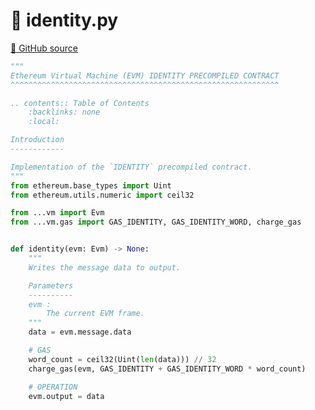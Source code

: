 # 🐍 identity.py

[🐙 GitHub source](https://github.com/ethereum/execution-specs/blob/c5415056a4a7066906f67c203ec5364a9de8e017/src/ethereum/shanghai/vm/precompiled_contracts/identity.py)

```python
"""
Ethereum Virtual Machine (EVM) IDENTITY PRECOMPILED CONTRACT
^^^^^^^^^^^^^^^^^^^^^^^^^^^^^^^^^^^^^^^^^^^^^^^^^^^^^^^^^^^^

.. contents:: Table of Contents
    :backlinks: none
    :local:

Introduction
------------

Implementation of the `IDENTITY` precompiled contract.
"""
from ethereum.base_types import Uint
from ethereum.utils.numeric import ceil32

from ...vm import Evm
from ...vm.gas import GAS_IDENTITY, GAS_IDENTITY_WORD, charge_gas


def identity(evm: Evm) -> None:
    """
    Writes the message data to output.

    Parameters
    ----------
    evm :
        The current EVM frame.
    """
    data = evm.message.data

    # GAS
    word_count = ceil32(Uint(len(data))) // 32
    charge_gas(evm, GAS_IDENTITY + GAS_IDENTITY_WORD * word_count)

    # OPERATION
    evm.output = data
```
